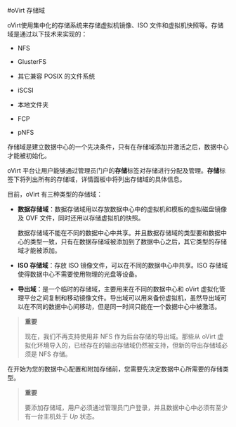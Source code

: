 #oVirt 存储域

oVirt使用集中化的存储系统来存储虚拟机镜像、ISO
文件和虚拟机快照等。存储域是通过以下技术来实现的：

-   NFS

-   GlusterFS

-   其它兼容 POSIX 的文件系统

-   iSCSI

-   本地文件夹

-   FCP

-   pNFS

存储域是建立数据中心的一个先决条件，只有在存储域添加并激活之后，数据中心才能被初始化。

oVirt
平台让用户能够通过管理员门户的**存储**标签对存储进行分配及管理。**存储**标签下将列出所有的存储域，详情面板中将列出存储域的具体信息。

目前，oVirt 有三种类型的存储域：

-   **数据存储域**：数据存储域用以存放数据中心中的虚拟机和模板的虚拟磁盘镜像及
    OVF 文件，同时还用以存储虚拟机的快照。

    数据存储域不能在不同的数据中心中共享。并且数据存储域的类型要和数据中心的类型一致，只有在数据存储域被添加到了数据中心之后，其它类型的存储域才能被添加。

-   **ISO 存储域**：存放 ISO 镜像文件，可以在不同的数据中心中共享。ISO
    存储域使得数据中心不需要使用物理的光盘等设备。

-   **导出域**：是一个临时的存储域，主要用来在不同的数据中心和 oVirt
    虚拟化管理平台之间复制和移动镜像文件。导出域可以用来备份虚拟机，虽然导出域可以在不同的数据中心间移动，但是同一时间只能在一个数据中心中被激活。

> **重要**
>
> 现在，我们不再支持使用非 NFS 作为后台存储的导出域。那些从 oVirt 虚拟化环境导入的，已经存在的输出存储域仍然被支持，但新的导出存储域必须是 NFS 存储。

在开始为您的数据中心配置和附加存储前，您需要先决定数据中心所需要的存储类型。


> **重要**
>
> 要添加存储域，用户必须通过管理员门户登录，并且数据中心中必须有至少有一台主机处于
> *Up* 状态。


